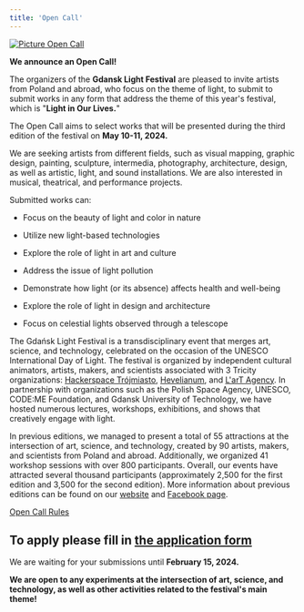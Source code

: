 ```yaml
---
title: 'Open Call'
---
```


[![Picture Open Call](/images/open-call/open-call-en.png)](/images/open-call/open-call-en.png)

**We announce an Open Call!** 

The organizers of the **Gdansk Light Festival** are pleased to invite artists from Poland and abroad, who focus on the theme of light, to submit to submit works in any form that address the theme of this year's festival, which is "**Light in Our Lives.**"

The Open Call aims to select works that will be presented during the third edition of the festival on **May 10-11, 2024.**

We are seeking artists from different fields, such as visual mapping, graphic design, painting, sculpture, intermedia, photography, architecture, design, as well as artistic, light, and sound installations. We are also interested in musical, theatrical, and performance projects.

Submitted works can:

- Focus on the beauty of light and color in nature

- Utilize new light-based technologies

- Explore the role of light in art and culture

- Address the issue of light pollution

- Demonstrate how light (or its absence) affects health and well-being

- Explore the role of light in design and architecture

- Focus on celestial lights observed through a telescope

The Gdańsk Light Festival is a transdisciplinary event that merges art, science, and technology, celebrated on the occasion of the UNESCO International Day of Light. The festival is organized by independent cultural animators, artists, makers, and scientists associated with 3 Tricity organizations: [Hackerspace Trójmiasto](https://hs3.pl/), [Hevelianum](https://hevelianum.pl/), and [L'arT Agency](https://lartagency.com/pl). In partnership with organizations such as the Polish Space Agency, UNESCO, CODE:ME Foundation, and Gdansk University of Technology, we have hosted numerous lectures, workshops, exhibitions, and shows that creatively engage with light.

In previous editions, we managed to present a total of 55 attractions at the intersection of art, science, and technology, created by 90 artists, makers, and scientists from Poland and abroad. Additionally, we organized 41 workshop sessions with over 800 participants. Overall, our events have attracted several thousand participants  (approximately 2,500 for the first edition and 3,500 for the second edition). More information about previous editions can be found on our [website](https://festiwalswiatla.hs3.pl/) and [Facebook page](https://www.facebook.com/Festiwalswiatla).

[Open Call Rules](/docs/open-call/regulamin-open-call-en.pdf)

## To apply please fill in [the application form](https://forms.gle/roAw7WvqKisGxzYq6)


We are waiting for your submissions until **February 15, 2024.**

**We are open to any experiments at the intersection of art, science, and technology, as well as other activities related to the festival's main theme!**